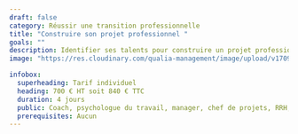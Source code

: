 ```yaml
---
draft: false
category: Réussir une transition professionnelle
title: "Construire son projet professionnel "
goals: ""
description: Identifier ses talents pour construire un projet professionnel adapté
image: "https://res.cloudinary.com/qualia-management/image/upload/v1709193921/flower_xtyxkp.jpg"

infobox:
  superheading: Tarif individuel
  heading: 700 € HT soit 840 € TTC
  duration: 4 jours
  public: Coach, psychologue du travail, manager, chef de projets, RRH, consultant
  prerequisites: Aucun
---
```

